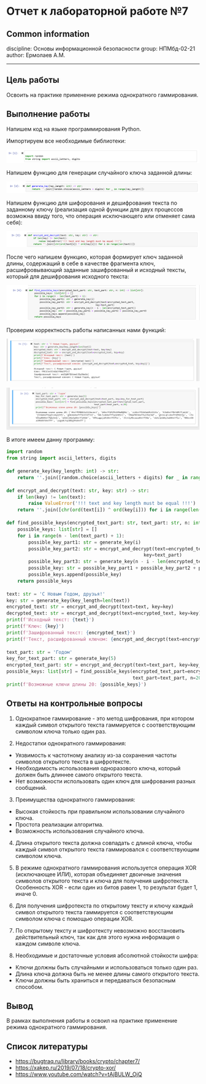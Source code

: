 # **Отчет к лабораторной работе №7**
## **Common information**
discipline: Основы информационной безопасности 
group: НПМбд-02-21  
author: Ермолаев А.М.

---
## **Цель работы**

Освоить на практике применение режима однократного гаммирования.

## **Выполнение работы**

Напишем код на языке программирования Python.

Импортируем все необходимые библиотеки:

![Импорт библиотек](images/s1_import.png)

Напишем функцию для генерации случайного ключа заданной длины:

![Функция для генерации случайного ключа](images/s2_keygen.png)

Напишем функцию для шифорования и дешифрования текста по заданному ключу (реализация одной функции для двух процессов возможна ввиду того, что операция исключающего или отменяет сама себя):

![Функция шифрования и дешифрования](images/s3_enc_decr.png)

После чего напишем функцию, которая формирует ключ заданной длины, содержащий в себе в качестве фрагмента ключ, расшифровывающий заданные зашифрованный и исходный тексты, который для дешифрования исходного текста: 

![Функция find_possible_keys](images/s4_possible_keys.png)

Проверим корректность работы написанных нами функций:


![Проверка корректности работы функций](images/s5_check1.png)

![Проверка корректности работы функций](images/s6_check2.png)

В итоге имеем данну программу:

```Python
import random
from string import ascii_letters, digits

def generate_key(key_length: int) -> str:
    return ''.join([random.choice(ascii_letters + digits) for _ in range(key_length)])

def encrypt_and_decrypt(text: str, key: str) -> str:
    if len(key) != len(text):
        raise ValueError('!!! text and key length must be equal !!!')
    return ''.join([chr(ord(text[i]) ^ ord(key[i])) for i in range(len(text))])

def find_possible_keys(encrypted_text_part: str, text_part: str, n: int) -> list[str]:
    possible_keys: list[str] = []
    for i in range(n - len(text_part) + 1):
        possible_key_part1: str = generate_key(i)
        possible_key_part2: str = encrypt_and_decrypt(text=encrypted_text_part, 
                                                  key=text_part)
        possible_key_part3: str = generate_key(n - i - len(encrypted_text_part))
        possible_key: str = possible_key_part1 + possible_key_part2 + possible_key_part3
        possible_keys.append(possible_key)
    return possible_keys

text: str = 'С Новым Годом, друзья!'
key: str = generate_key(key_length=len(text))
encrypted_text: str = encrypt_and_decrypt(text=text, key=key)
decrypted_text: str = encrypt_and_decrypt(text=encrypted_text, key=key)
print(f'Исходный текст: {text}')
print(f'Ключ: {key}')
print(f'Зашифрованный текст: {encrypted_text}')
print(f'Текст, расшифрованный ключом: {encrypt_and_decrypt(text=encrypted_text, key=key)}')

text_part: str = 'Годом'
key_for_text_part: str = generate_key(5)
encrypted_text_part: str = encrypt_and_decrypt(text=text_part, key=key_for_text_part)
possible_keys: list[str] = find_possible_keys(encrypted_text_part=encrypted_text_part,
                                              text_part=text_part, n=20)
print(f'Возможные ключи длины 20: {possible_keys}')
```

## **Ответы на контрольные вопросы**

1) Однократное гаммирование - это метод шифрования, при котором каждый символ открытого текста гаммируется с соответствующим символом ключа только один раз.

2) Недостатки однократного гаммирования:

* Уязвимость к частотному анализу из-за сохранения частоты символов открытого текста в шифротексте.
* Необходимость использования одноразового ключа, который должен быть длиннее самого открытого текста.
* Нет возможности использовать один ключ для шифрования разных сообщений.

3) Преимущества однократного гаммирования:
* Высокая стойкость при правильном использовании случайного ключа.
* Простота реализации алгоритма.
* Возможность использования случайного ключа.

4) Длина открытого текста должна совпадать с длиной ключа, чтобы каждый символ открытого текста гаммировался с соответствующим символом ключа.

5) В режиме однократного гаммирования используется операция XOR (исключающее ИЛИ), которая объединяет двоичные значения символов открытого текста и ключа для получения шифротекста. Особенность XOR - если один из битов равен 1, то результат будет 1, иначе 0.

6) Для получения шифротекста по открытому тексту и ключу каждый символ открытого текста гаммируется с соответствующим символом ключа с помощью операции XOR.

7) По открытому тексту и шифротексту невозможно восстановить действительный ключ, так как для этого нужна информация о каждом символе ключа.

8) Необходимые и достаточные условия абсолютной стойкости шифра:

* Ключи должны быть случайными и использоваться только один раз.
* Длина ключа должна быть не менее длины самого открытого текста.
* Ключи должны быть храниться и передаваться безопасным способом.

## **Вывод**
В рамках выполнения работы я освоил на практике применение режима однократного гаммирования.


## **Список литературы**
* https://bugtraq.ru/library/books/crypto/chapter7/
* https://xakep.ru/2019/07/18/crypto-xor/
* https://www.youtube.com/watch?v=tAjBULW_OjQ



